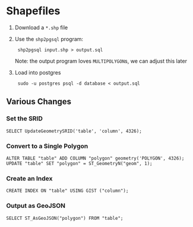 Shapefiles
==========

1. Download a `*.shp` file

2. Use the `shp2pgsql` program:

        shp2pgsql input.shp > output.sql

    Note: the output program loves `MULTIPOLYGON`s, we can adjust this later

3. Load into postgres

        sudo -u postgres psql -d database < output.sql


Various Changes
---------------

### Set the SRID

    SELECT UpdateGeometrySRID('table', 'column', 4326);


### Convert to a Single Polygon

    ALTER TABLE "table" ADD COLUMN "polygon" geometry('POLYGON', 4326);
    UPDATE "table" SET "polygon" = ST_GeometryN("geom", 1);


### Create an Index

    CREATE INDEX ON "table" USING GIST ("column");


### Output as GeoJSON

    SELECT ST_AsGeoJSON("polygon") FROM "table";

